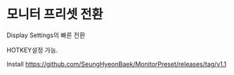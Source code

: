 # 모니터 프리셋 전환

Display Settings의 빠른 전환

HOTKEY설정 가능.

Install
https://github.com/SeungHyeonBaek/MonitorPreset/releases/tag/v1.1
